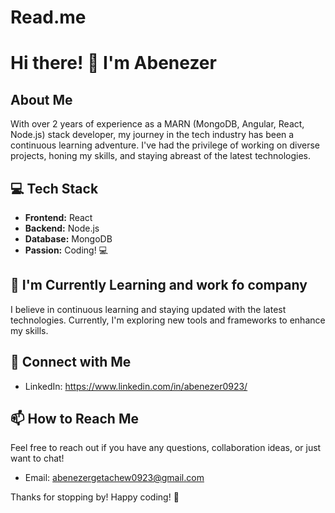 # Read.me

# Hi there! 👋 I'm Abenezer

## About Me
With over 2 years of experience as a MARN (MongoDB, Angular, React, Node.js) stack developer, my journey in the tech industry has been a continuous learning adventure. I've had the privilege of working on diverse projects, honing my skills, and staying abreast of the latest technologies.

## 💻 Tech Stack
- **Frontend:** React
- **Backend:** Node.js
- **Database:** MongoDB
- **Passion:** Coding! 💻

## 🌱 I'm Currently Learning and work fo company
I believe in continuous learning and staying updated with the latest technologies. Currently, I'm exploring new tools and frameworks to enhance my skills.

## 🔗 Connect with Me
- LinkedIn: https://www.linkedin.com/in/abenezer0923/

## 📫 How to Reach Me
Feel free to reach out if you have any questions, collaboration ideas, or just want to chat!

- Email: abenezergetachew0923@gmail.com

Thanks for stopping by! Happy coding! 🚀
